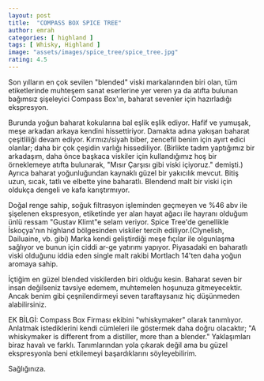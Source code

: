```yaml
---
layout: post
title:  "COMPASS BOX SPICE TREE"
author: emrah
categories: [ highland ]
tags: [ Whisky, Highland ]
image: "assets/images/spice_tree/spice_tree.jpg"
rating: 4.5
---
```



Son yılların en çok sevilen "blended" viski markalarınden biri olan, tüm etiketlerinde muhteşem sanat eserlerine yer veren ya da atıfta bulunan bağımsız şişeleyici Compass Box'ın, baharat sevenler için hazırladığı ekspresyon.

Burunda yoğun baharat kokularına bal eşlik eşlik ediyor. Hafif ve yumuşak, meşe arkadan arkaya kendini hissettiriyor. 
Damakta adına yakışan baharat çeşitliliği devam ediyor. Kırmızı/siyah biber, zencefil benim için ayırt edici olanlar; daha bir çok çeşidin varlığı hissediliyor. (Birlikte tadım yaptığımız bir arkadaşım, daha önce başkaca viskiler için kullandığımız hoş bir örneklemeye atıfta bulunarak, "Mısır Çarşısı gibi viski içiyoruz." demişti.) Ayrıca baharat yoğunluğundan kaynaklı güzel bir yakıcılık mevcut. 
Bitiş uzun, sıcak, tatlı ve elbette yine baharatlı. Blendend malt bir viski için oldukça dengeli ve kafa karıştırmıyor. 

Doğal renge sahip, soğuk filtrasyon işleminden geçmeyen ve %46 abv ile şişelenen ekspresyon, etiketinde yer alan hayat ağacı ile hayranı olduğum ünlü ressam "Gustav Klimt"e selam veriyor.
Spice Tree'de genellikle İskoçya'nın highland bölgesinden viskiler tercih ediliyor.(Clynelish, Dailuaine, vb. gibi) Marka kendi geliştirdiği meşe fıçılar ile olgunlaşma sağlıyor ve bunun için ciddi ar-ge yatırımı yapıyor. 
Piyasadaki en baharatlı viski olduğunu iddia eden single malt rakibi Mortlach 14'ten daha yoğun aromaya sahip. 

İçtiğim en güzel blended viskilerden biri olduğu kesin. Baharat seven bir insan değilseniz tavsiye edemem, muhtemelen hoşunuza gitmeyecektir. Ancak benim gibi çeşnilendirmeyi seven taraftaysanız hiç düşünmeden alabilirsiniz. 

EK BİLGİ: Compass Box Firması ekibini "whiskymaker" olarak tanımlıyor. Anlatmak istediklerini kendi cümleleri ile göstermek daha doğru olacaktır; 
"A whiskymaker is different from a distiller, more than a blender."  Yaklaşımları biraz havalı ve farklı. Tanımlarından yola çıkarak değil ama bu güzel ekspresyonla beni etkilemeyi başardıklarını söyleyebilirim. 

Sağlığınıza.
